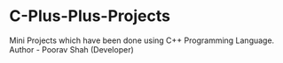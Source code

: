 # C-Plus-Plus-Projects
Mini Projects which have been done using C++ Programming Language.
<br>
Author - Poorav Shah (Developer)
